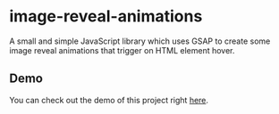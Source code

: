 # image-reveal-animations
A small and simple JavaScript library which uses GSAP to create some image reveal animations that trigger on HTML element hover.

## Demo
You can check out the demo of this project right [here](https://vanjazeli.github.io/image-reveal-animations/). 
